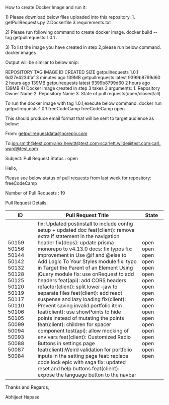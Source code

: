 How to create Docker Image and run it:

1\) Please download below files uploaded into this repository.  1.
getPullRequests.py 2.Dockerfile 3.requirements.txt

2\) Please run following command to create docker image. docker build
\--tag getpullrequests:1.0.1 .

3\) To list the image you have created in step 2,please run below
command. docker images

Output will be similar to below snip:

REPOSITORY TAG IMAGE ID CREATED SIZE getpullrequests 1.0.1 6d27e423dfaf
3 minutes ago 139MB getpullrequests latest 9399b8799d60 2 hours ago
139MB getpulrequests latest 9399b8799d60 2 hours ago 139MB 4) Docker
image created in step 3 takes 3 arguments:  1. Repository Owner Name 2.
Repository Name 3. State of pull requests(open/closed/all).

To run the docker image with tag 1.0.1,execute below command: docker run
getpullrequests:1.0.1 freeCodeCamp freeCodeCamp open

This should produce email format that will be sent to target audience as
below:

From: getpullrequestdata@noreply.com

To:jon.smith@test.com;alex.hewitt@test.com;scarlett.wilde@test.com;carl.ward@test.com

Subject: Pull Request Status : open

Hello,

Please see below status of pull requests from last week for repository:
freeCodeCamp

Number of Pull Requests : 19

Pull Request Details:

| ID                                                                                                                	| Pull Request Title                                                                                                                                                                                                                                                                                                                                                                                                                                                                                                                                                                                                                                                                                                                                                                                                                                                                                                                                                                         	| State                                                                                          	|
|-------------------------------------------------------------------------------------------------------------------	|--------------------------------------------------------------------------------------------------------------------------------------------------------------------------------------------------------------------------------------------------------------------------------------------------------------------------------------------------------------------------------------------------------------------------------------------------------------------------------------------------------------------------------------------------------------------------------------------------------------------------------------------------------------------------------------------------------------------------------------------------------------------------------------------------------------------------------------------------------------------------------------------------------------------------------------------------------------------------------------------	|------------------------------------------------------------------------------------------------	|
| 50159 50156 50144 50142 50132 50128 50125 50120 50119 50117 50110 50106 50105 50099 50094 50093 50088 50087 50084 	| fix: Updated postinstall to include config setup + updated doc feat(client): remove extra if statement in the navigation header fix(deps): update prisma monorepo to v4.13.0 docs: fix typos fix: improvement in Use @if and @else to Add Logic To Your Styles module fix: typo in Target the Parent of an Element Using jQuery module fix: use onRequest to add headers feat(api): add CORS headers refactor(client): split lower-jaw to separate files feat(client): add react suspense and lazy loading fix(client): Prevent saving invalid portfolio item feat(client): use showPoints to hide points instead of mutating the points feat(client): children for spacer component test(api): allow mocking of env vars feat(client): Customized Radio Buttons in settings page feat(client):Weird validation for portfolio inputs in the setting page feat: replace code lock epic with saga fix: updated reset and help buttons feat(client): expose the language button to the navbar 	| open open open open open open open open open open open open open open open open open open open 	|
Thanks and Regards,

Abhijeet Hapase
